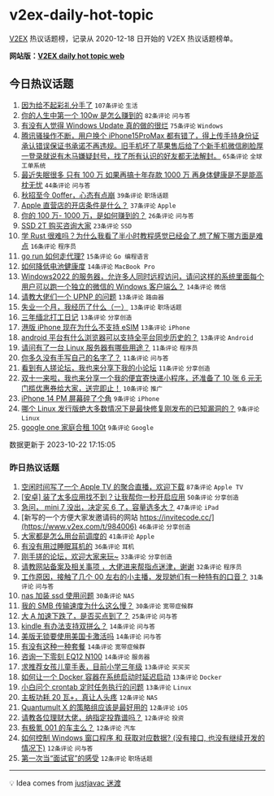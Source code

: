 # v2ex-daily-hot-topic

[V2EX](https://www.v2ex.com/) 热议话题榜，记录从 2020-12-18 日开始的 V2EX 热议话题榜单。

**网站版：[V2EX daily hot topic web](https://boojack.github.io/v2ex-daily-hot-topic-web/)**

## 今日热议话题

<!-- TODAY BEGIN -->

1. [因为给不起彩礼分手了](https://www.v2ex.com/t/984280) `107条评论` `生活`
1. [你的人生中第一个 100w 是怎么赚到的](https://www.v2ex.com/t/984185) `82条评论` `问与答`
1. [有没有人觉得 Windows Update 真的做的很烂](https://www.v2ex.com/t/984228) `75条评论` `Windows`
1. [腾讯骚操作不断，用户换个 iPhone15ProMax 都有错了，得上传手持身份证承认错误保证书承诺不再违规。旧手机坏了苹果售后给了个新手机微信刷脸厚一登录就说有木马嫌疑封号，找了所有认识的好友都无法解封。](https://www.v2ex.com/t/984265) `65条评论` `全球工单系统`
1. [最近失眠很多 只有 100 万 如果再搞十年存款 1000 万 再身体健康是不是能高枕无忧](https://www.v2ex.com/t/984195) `44条评论` `问与答`
1. [秋招至今 0offer，心态有点崩](https://www.v2ex.com/t/984226) `39条评论` `职场话题`
1. [Apple 直营店的开店条件是什么？](https://www.v2ex.com/t/984222) `37条评论` `Apple`
1. [你的 100 万- 1000 万，是如何赚到的？](https://www.v2ex.com/t/984254) `26条评论` `问与答`
1. [SSD 2T 购买咨询大家](https://www.v2ex.com/t/984247) `23条评论` `SSD`
1. [学 Rust 很难吗？为什么我看了半小时教程感觉已经会了,想了解下哪方面是难点](https://www.v2ex.com/t/984227) `16条评论` `程序员`
1. [go run 如何走代理?](https://www.v2ex.com/t/984190) `15条评论` `Go 编程语言`
1. [如何降低电池健康度](https://www.v2ex.com/t/984289) `14条评论` `MacBook Pro`
1. [Windows2022 的服务器，允许多人同时远程访问，请问这样的系统里面每个用户可以跑一个独立的微信的 Windows 客户端么？](https://www.v2ex.com/t/984181) `14条评论` `微信`
1. [请教大佬们一个 UPNP 的问题](https://www.v2ex.com/t/984287) `13条评论` `路由器`
1. [失业一个月，我经历了什么（一）](https://www.v2ex.com/t/984268) `13条评论` `职场话题`
1. [三年缅北打工日记](https://www.v2ex.com/t/984258) `13条评论` `分享创造`
1. [港版 iPhone 现在为什么不支持 eSIM](https://www.v2ex.com/t/984234) `13条评论` `iPhone`
1. [android 平台有什么浏览器可以支持全平台同步历史的？](https://www.v2ex.com/t/984192) `13条评论` `Android`
1. [请问有了一台 Linux 服务器有哪些用途？](https://www.v2ex.com/t/984305) `11条评论` `程序员`
1. [你多久没有手写自己的名字了？](https://www.v2ex.com/t/984298) `11条评论` `问与答`
1. [看到有人搓论坛，我也来分享下我的小论坛](https://www.v2ex.com/t/984251) `11条评论` `分享创造`
1. [双十一来啦，我也来分享一个我的便宜寄快递小程序，还准备了 10 张 6 元无门槛优惠券给大家，送完即止！](https://www.v2ex.com/t/984202) `10条评论` `推广`
1. [iPhone 14 PM 屏幕碎了个角](https://www.v2ex.com/t/984302) `9条评论` `iPhone`
1. [哪个 Linux 发行版绝大多数情况下是最快修复刚发布的已知漏洞的？](https://www.v2ex.com/t/984300) `9条评论` `Linux`
1. [google one 家庭合租 100t](https://www.v2ex.com/t/984244) `9条评论` `Google`

数据更新于 2023-10-22 17:15:05

<!-- TODAY END -->

### 昨日热议话题

<!-- YESTERDAY BEGIN -->

1. [空闲时间写了一个 Apple TV 的聚合直播，欢迎下载](https://www.v2ex.com/t/984001) `87条评论` `Apple TV`
1. [[安卓] 装了太多应用找不到？让我帮你一秒开启应用](https://www.v2ex.com/t/983972) `50条评论` `分享创造`
1. [急问， mini 7 没出，决定买 6 了，容量选多大？](https://www.v2ex.com/t/983973) `47条评论` `iPad`
1. [新写的一个方便大家发邀请码的网站 https://invitecode.cc/](https://www.v2ex.com/t/984006) `46条评论` `分享创造`
1. [大家都是怎么用台前调度的](https://www.v2ex.com/t/984025) `41条评论` `Apple`
1. [有没有用过睡眠耳机的](https://www.v2ex.com/t/983996) `36条评论` `耳机`
1. [刚手搓的论坛，欢迎大家来玩~](https://www.v2ex.com/t/984105) `33条评论` `分享创造`
1. [请教网站备案及相关事项 ，大佬进来帮指点迷津，谢谢](https://www.v2ex.com/t/984039) `32条评论` `程序员`
1. [工作原因，接触了几个 00 左右的小主播，发现她们有一种特有的口音？](https://www.v2ex.com/t/984075) `31条评论` `问与答`
1. [nas 加装 ssd 使用问题](https://www.v2ex.com/t/983977) `30条评论` `NAS`
1. [我的 SMB 传输速度为什么这么慢？](https://www.v2ex.com/t/983981) `30条评论` `宽带症候群`
1. [大 A 加速下跌了，是否买点到了？](https://www.v2ex.com/t/984122) `25条评论` `问与答`
1. [kindle 有办法支持双拼么？](https://www.v2ex.com/t/984169) `14条评论` `问与答`
1. [美版无锁要使用美国卡激活吗](https://www.v2ex.com/t/984164) `14条评论` `问与答`
1. [有没有这种一种套餐](https://www.v2ex.com/t/984000) `14条评论` `宽带症候群`
1. [咨询一下零刻 EQ12 N100](https://www.v2ex.com/t/983987) `14条评论` `服务器`
1. [求推荐女孩儿童手表，目前小学三年级](https://www.v2ex.com/t/984079) `13条评论` `买买买`
1. [如何让一个 Docker 容器在系统启动时延迟启动](https://www.v2ex.com/t/984031) `13条评论` `Docker`
1. [小白问个 crontab 定时任务执行的问题](https://www.v2ex.com/t/984021) `13条评论` `Linux`
1. [主板功耗 20 瓦+，真让人头疼](https://www.v2ex.com/t/984162) `12条评论` `NAS`
1. [Quantumult X 的策略组应该是最好用的](https://www.v2ex.com/t/984059) `12条评论` `iOS`
1. [请教各位理财大佬，纳指定投靠谱吗？](https://www.v2ex.com/t/984053) `12条评论` `投资`
1. [有极氪 001 的车主么？](https://www.v2ex.com/t/984040) `12条评论` `汽车`
1. [如何控制 Windows 窗口程序 和 获取对应数据? (没有接口, 也没有继续开发的情况下)](https://www.v2ex.com/t/984002) `12条评论` `问与答`
1. [第一次当“面试官”的感受](https://www.v2ex.com/t/983978) `12条评论` `职场话题`

<!-- YESTERDAY END -->

---

💡 Idea comes from [justjavac 迷渡](https://github.com/justjavac/)
